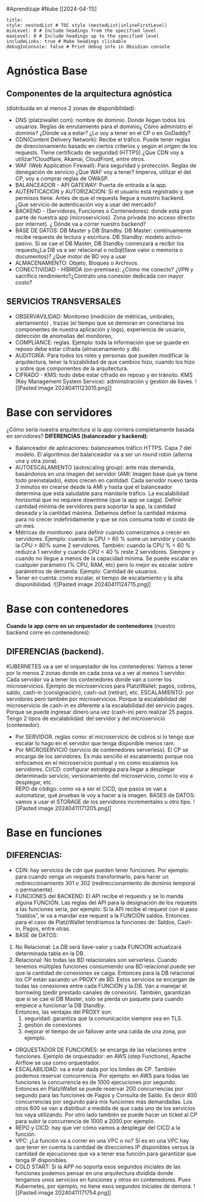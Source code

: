#Aprendizaje #Nube
[[2024-04-11]]
```table-of-contents
title: 
style: nestedList # TOC style (nestedList|inlineFirstLevel)
minLevel: 0 # Include headings from the specified level
maxLevel: 0 # Include headings up to the specified level
includeLinks: true # Make headings clickable
debugInConsole: false # Print debug info in Obsidian console
```
# Agnóstica Base
## **Componentes de la arquitectura agnóstica**
(distribuida en al menos 2 zonas de disponibilidad):
- DNS (platziwallet com): nombre de dominio. Donde llegan todos los usuarios. Reglas de enrutamiento para el dominio¿ Cómo administro el dominio? ¿Dónde va a estar? ¿Lo voy a tener en el CP o en GoDaddy?
- CDN(Content Delivery Network): Recibe el tráfico. Puede tener reglas de direccionamiento basado en ciertos criterios y según el origen de los requests. TIene certificado de seguridad (HTTPS) ¿Que CDN voy a utilizar?Cloudflare, Akamai, CloudFront, entre otros.
- WAF (Web Application Firewall): Para seguridad y protección. Reglas de denegación de servicio ¿Que WAF voy a tener? Imperva, utilizar el del CP, voy a comprar reglas de OWASP.
- BALANCEADOR - API GATEWAY: Puerta de entrada a la app.
- AUTENTICACION y AUTORIZACION: Si el usuario está registrado y que permisos tiene. Antes de que el requests llegue a nuestro backend. ¿Que servicio de autenticación voy a usar del mercado?  
- BACKEND - (Servidores, Funciones o Contenedores): donde está gran parte de nuestra app (microservicios). Zona privada (no acceso directo por internet). ¿ Dónde va a correr nuestro backend?
- BASE DE DATOS: DB Master y DB Standby. DB Master: continuamente recibe requests de lectura y escritura. DB Standby: modelo activo- pasivo. Si se cae el DB Master, DB Standby comenzará a recibir los requests¿La DB va a ser relacional o noSql(llave valor o memoria o documentos)? ¿Que motor de BD voy a usar
- ALMACENAMIENTO: Objeto, Bloques o Archivos.
- CONECTIVIDAD - HÍBRIDA (on-premises): ¿Cómo me conecto? ¿VPN y sacrifico rendimiento?¿Contrato una conexión dedicada con mayor costo?
## **SERVICIOS TRANSVERSALES**
- OBSERVAVILIDAD: Monitoreo (medición de métricas, umbrales, alertamiento) , trazas (el tiempo que se demoran en conectarse los componentes de nuestra aplicación y logs), experiencia de usuario, detección de anomalías del monitoreo,
- COMPLIANCE: reglas. Ejemplo: toda la información que se guarde en reposo debe estar cifrada (almacenamiento y db).
- AUDITORÍA: Para todos los roles y personas que pueden modificar la arquitectura, tener la trazabilidad de que cambios hizo, cuando los hizo y sobre que componentes de la arquitectura.
- CIFRADO - KMS: todo debe estar cifrado en reposo y en tránsito. KMS (Key Management System Service): administración y gestión de llaves.
![[Pasted image 20240411123015.png]]
# Base con servidores
¿Cómo sería nuestra arquitectura si la app corriera completamente basada en servidores? **DIFERENCIAS (balanceador y backend)**:

- Balanceador de aplicaciones: balanceamos tráfico HTTPS. Capa 7 del modelo. El algoritmos del balanceador va a ser un round robin (alterna una y otra zona).
- AUTOESCALAMIENTO (autoscaling group): ante más demanda, basándonos en una imagen del servidor (AMI: Imagen base que ya tiene todo preinstalado), estos crecen en cantidad. Cada servidor nuevo tarda 3 minutos en crearse desde la AMI y hasta que el balanceador determina que está saludable para mandarle tráfico. La escalabilidad horizontal que no requiere downtime (que la app se caiga). Definir cantidad mínima de servidores para soportar la app, la cantidad deseada y la cantidad máxima. Debemos definir la cantidad máxima para no crecer indefinidamente y que se nos consuma todo el costo de un mes.
- Métricas de monitoreo: para definir cuando comenzamos a crecer en servidores. Ejemplo: cuando la CPU > 60 % sume un servidor y cuando la CPU > 80% sume 2 servidores. También: cuando la CPU % < 60 % reduzca 1 servidor y cuando CPU < 40 % reste 2 servidores. Siempre y cuando no llegue a menos de la capacidad mínima.  Se puede escalar en cualquier parámetro (% CPU, RAM, etc) pero lo mejor es escalar sobre parámetros de demanda. Ejemplo: Cantidad de usuarios.
- Tener en cuenta: como escalar, el tiempo de escalamiento y la alta disponibilidad.
![[Pasted image 20240411124715.png]]
# Base con contenedores
**Cuando la app corre en un orquestador de contenedores** (nuestro backend corre en contenedores): 
## **DIFERENCIAS (backend)**. 
KUBERNETES va a ser el orquestador de los contenedores: Vamos a tener por lo menos 2 zonas donde en cada zona va a ver al menos 1 servidor. Cada servidor va a tener los contenedores donde van a correr los microservicios. 
Ejemplo de microservicios para PlatziWallet: pagos, cobros, saldo, cash-in (consignación), cash-out (retirar), etc. 
ESCALAMIENTO: por servidores pero también por microservicios. Porque la escalabilidad del microservicio de cash-in es diferente a la escalabilidad del servicio pagos. Porque se puede ingresar dinero una vez (cash-in) pero realizar 25 pagos. Tengo 2 tipos de escalabilidad: del servidor y del microservicio (contenedor).
- Por SERVIDOR. reglas como: el microservicio de cobros si lo tengo que escalar lo hago en el servidor que tenga disponible menos ram.
- Por MICROSERVICIO (servicio de contenedores serverless). El CP se encarga de los servidores. Es más sencillo el escalamiento porque nos enfocamos en el microservicio puntual y no como escalamos los servidores.
CI/CD: configurar estrategia para llegar a desplegar determinado servicio, versionamiento del microservicio, como lo voy a desplegar, etc.  
REPO de código: como va a ser el CICD, que pasos se van a automatizar, qué pruebas le voy a hacer a la imagen. BASES de DATOS: vamos a usar el STORAGE de los servidores incrementales u otro tipo.
![[Pasted image 20240411171205.png]]
# Base en funciones
## **DIFERENCIAS**:
- CDN: hay servicios de cdn que pueden tener funciones. Por ejemplo: para cuando venga un requests transformarlo, para hacer un redireccionamiento 301 o 302 (redireccionamiento de dominio temporal o permanente).
- FUNCIONES del BACKEND: El API recibe el requests y se lo manda alguna FUNCIÓN. Las reglas del API para la designación de los requests a las funciones sería, por ejemplo: Si la API recibe el request con el pass “/saldos”, le va a mandar ese request a la FUNCIÓN saldos. Entonces para el caso de PlatziWallet tendríamos la funciones de: Saldos, Cash-in, Pagos, entre otras.
- BASE de DATOS: 
1) No Relacional: La DB será llave-valor y cada FUNCIÓN actualizará determinada tabla en la DB.
2) Relacional: No todas las BD relacionales son serverless. 
	Cuando tenemos múltiples funciones consumiendo una BD relacional puede ser que la cantidad de conexiones se caiga. Entonces para la DB relacional los CP están sacando un PROXY de BD. Estos servicios se encargan de todas las conexiones entre cada FUNCIÓN y la DB. Van a manejar el borrowing (pedir prestado canales de conexión). 
	También, garantizan que si se cae el DB Master, solo se pierda un paquete para cuando empiece a funcionar la DB Standby.  
    Entonces, las ventajas del PROXY son: 
    1) seguridad: garantiza que la comunicación siempre sea en TLS. 
    2) gestión de conexiones
    3) mejorar el tiempo de un failover ante una caída de una zona, por ejemplo.
- ORQUESTADOR DE FUNCIONES: se encarga de las relaciones entre funciones. Ejemplo de orquestador: en AWS (step Functions), Apache Airflow se usa como orquestador.
- ESCALABILIDAD: va a estar dada por los límites de CP. También podemos reservar concurrencia. Por ejemplo: en AWS para todas las funciones la concurrencia es de 1000 ejecuciones por segundo. Entonces en PlatziWallet se puede reservar 200 concurrencias por segundo para las funciones de Pagos y Consulta de Saldo. Es decir 400 concurrencias por segundo para mis funciones más demandadas. Los otros 600 se van a distribuir a medida de que cada uno de los servicios los vaya utilizando. Por otro lado también se puede hacer un ticket al CP para subir la concurrencia de 1000 a 2000 por ejemplo.
- REPO y CICD: hay que ver cómo vamos a desplegar del CICD a la función.
- VPC: ¿La función va a correr en una VPC o no? Si es en una VPC hay que tener en cuenta la cantidad de direcciones IP disponibles versus la cantidad de ejecuciones que va a tener esa función para garantizar que tenga IP disponibles.
- COLD START: Si la APP no soporta esos segundos iniciales de las funciones podemos pensar en una arquitectura dividida donde tengamos unos servicios en funciones y otros en contenedores. Pues Kubernetes, por ejemplo, no tiene esos segundos iniciales de demora.
![[Pasted image 20240411171754.png]]
